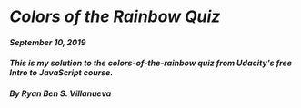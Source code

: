 # _Colors of the Rainbow Quiz_
#### _September 10, 2019_
#### _This is my solution to the colors-of-the-rainbow quiz from Udacity's free Intro to JavaScript course._
#### _By Ryan Ben S. Villanueva_